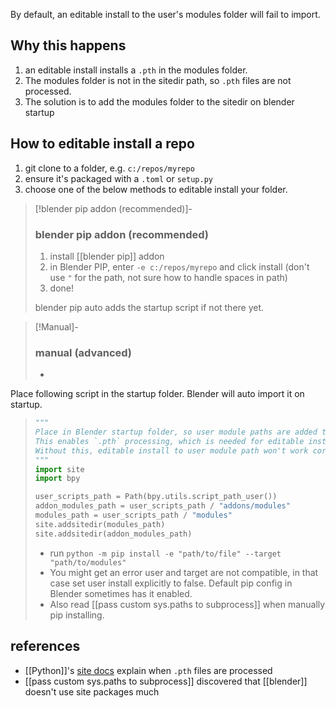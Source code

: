 By default, an editable install to the user's modules folder will fail to import.

## Why this happens
1. an editable install installs a `.pth` in the modules folder.
2. The modules folder is not in the sitedir path, so `.pth` files are not processed.
3. The solution is to add the modules folder to the sitedir on blender startup
   
## How to editable install a repo 
1. git clone to a folder, e.g. `c:/repos/myrepo`  
2. ensure it's packaged with a `.toml` or `setup.py`
3. choose one of the below methods to editable install your folder.

> [!blender pip addon (recommended)]-
> ### blender pip addon (recommended)
> 1. install [[blender pip]] addon
> 2. in Blender PIP, enter `-e c:/repos/myrepo` and click install 
>    (don't use `"` for the path, not sure how to handle spaces in path)
> 3. done!
> 
> blender pip auto adds the startup script if not there yet.

> [!Manual]-
> ### manual (advanced)
> - 
   Place following script in the startup folder. Blender will auto import it on startup.
> ```python
> """
> Place in Blender startup folder, so user module paths are added to sitedir when Blender starts.
> This enables `.pth` processing, which is needed for editable installs.
> Without this, editable install to user module path won't work correctly.
> """
> import site
> import bpy
> 
> user_scripts_path = Path(bpy.utils.script_path_user())
> addon_modules_path = user_scripts_path / "addons/modules"
> modules_path = user_scripts_path / "modules"
> site.addsitedir(modules_path)
> site.addsitedir(addon_modules_path)
> ```
> - run `python -m pip install -e "path/to/file" --target "path/to/modules"`
> - You might get an error user and target are not compatible, in that case set user install explicitly to false. Default pip config in Blender sometimes has it enabled.
> - Also read [[pass custom sys.paths to subprocess]] when manually pip installing.

## references
- [[Python]]'s [site docs](https://docs.python.org/3/library/site.html) explain when `.pth` files are processed
- [[pass custom sys.paths to subprocess]] discovered that [[blender]] doesn't use site packages much